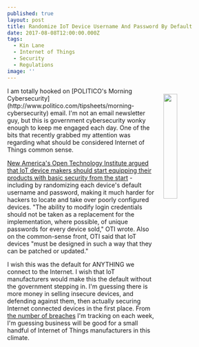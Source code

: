 ```yaml
---
published: true
layout: post
title: Randomize IoT Device Username And Password By Default
date: 2017-08-08T12:00:00.000Z
tags:
  - Kin Lane
  - Internet of Things
  - Security
  - Regulations
image: ''
---
```

<p><img src="https://s3.amazonaws.com/kinlane-productions/bw-icons/bw-iot-signal.png" align="right" width="25%" style="padding: 15px;" /></p>I am totally hooked on [POLITICO's Morning Cybersecurity](http://www.politico.com/tipsheets/morning-cybersecurity) email. I'm not an email newsletter guy, but this is government cybersecurity wonky enough to keep me engaged each day. One of the bits that recently grabbed my attention was regarding what should be considered Internet of Things common sense.

[New America's Open Technology Institute argued that IoT device makers should start equipping their products with basic security from the start](https://www.ntia.doc.gov/files/ntia/publications/open_technology_institute_-_ntia_rfc_botnets.pdf) - including by randomizing each device's default username and password, making it much harder for hackers to locate and take over poorly configured devices. "The ability to modify login credentials should not be taken as a replacement for the implementation, where possible, of unique passwords for every device sold," OTI wrote. Also on the common-sense front, OTI said that IoT devices "must be designed in such a way that they can be patched or updated."

I wish this was the default for ANYTHING we connect to the Internet. I wish that IoT manufacturers would make this the default without the government stepping in. I'm guessing there is more money in selling insecure devices, and defending against them, then actually securing Internet connected devices in the first place. From [the number of breaches](http://breaches.apievangelist.com) I'm tracking on each week, I'm guessing business will be good for a small handful of Internet of Things manufacturers in this climate.
